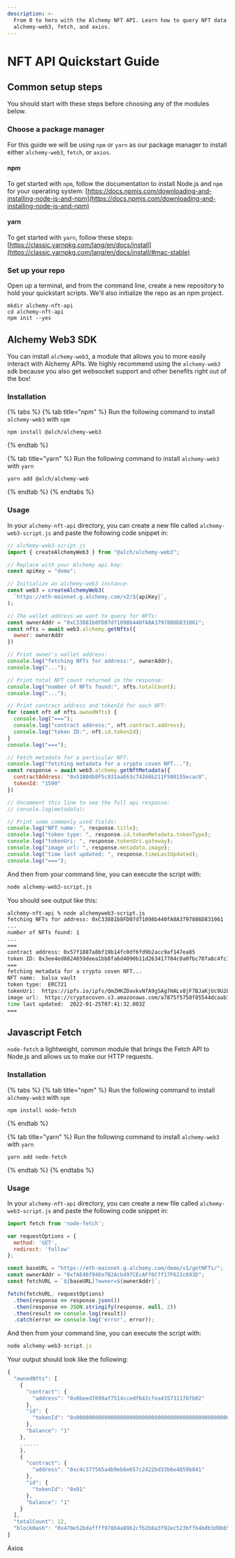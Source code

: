 ```yaml
---
description: >-
  From 0 to hero with the Alchemy NFT API. Learn how to query NFT data using
  alchemy-web3, fetch, and axios.
---
```


# NFT API Quickstart Guide

## Common setup steps

You should start with these steps before choosing any of the modules below.

### Choose a package manager

For this guide we will be using `npm`  or `yarn` as our package manager to install either `alchemy-web3`, `fetch`, or `axios`.&#x20;

#### npm

To get started with `npm`, follow the documentation to install Node.js and `npm` for your operating system: [https://docs.npmjs.com/downloading-and-installing-node-js-and-npm](https://docs.npmjs.com/downloading-and-installing-node-js-and-npm)

#### yarn

To get started with `yarn`, follow these steps: [https://classic.yarnpkg.com/lang/en/docs/install](https://classic.yarnpkg.com/lang/en/docs/install/#mac-stable)

### Set up your repo

Open up a terminal, and from the command line, create a new repository to hold your quickstart scripts. We'll also initialize the repo as an npm project.

```
mkdir alchemy-nft-api
cd alchemy-nft-api
npm init --yes
```

## Alchemy Web3 SDK

You can install `alchemy-web3`, a module that allows you to more easily interact with Alchemy APIs. We highly recommend using the `alchemy-web3` sdk because you also get websocket support and other benefits right out of the box!

### Installation

{% tabs %}
{% tab title="npm" %}
Run the following command to install `alchemy-web3` with `npm`

```
npm install @alch/alchemy-web3
```
{% endtab %}

{% tab title="yarn" %}
Run the following command to install `alchemy-web3` with `yarn`

```
yarn add @alch/alchemy-web
```
{% endtab %}
{% endtabs %}

### Usage

In your `alchemy-nft-api` directory, you can create a new file called `alchemy-web3-script.js` and paste the following code snippet in:

```javascript
// alchemy-web3-script.js
import { createAlchemyWeb3 } from "@alch/alchemy-web3";

// Replace with your Alchemy api key:
const apiKey = "demo";

// Initialize an alchemy-web3 instance:
const web3 = createAlchemyWeb3(
  `https://eth-mainnet.g.alchemy.com/v2/${apiKey}`,
);

// The wallet address we want to query for NFTs:
const ownerAddr = "0xC33881b8FD07d71098b440fA8A3797886D831061";
const nfts = await web3.alchemy.getNfts({
  owner: ownerAddr
})

// Print owner's wallet address:
console.log("fetching NFTs for address:", ownerAddr);
console.log("...");

// Print total NFT count returned in the response:
console.log("number of NFTs found:", nfts.totalCount);
console.log("...");

// Print contract address and tokenId for each NFT:
for (const nft of nfts.ownedNfts) {
  console.log("===");
  console.log("contract address:", nft.contract.address);
  console.log("token ID:", nft.id.tokenId);
}
console.log("===");

// Fetch metadata for a particular NFT:
console.log("fetching metadata for a crypto coven NFT...");
const response = await web3.alchemy.getNftMetadata({
  contractAddress: "0x5180db8F5c931aaE63c74266b211F580155ecac8",
  tokenId: "1590"
})

// Uncomment this line to see the full api response:
// console.log(metadata);

// Print some commonly used fields:
console.log("NFT name: ", response.title);
console.log("token type: ", response.id.tokenMetadata.tokenType);
console.log("tokenUri: ", response.tokenUri.gateway);
console.log("image url: ", response.metadata.image);
console.log("time last updated: ", response.timeLastUpdated);
console.log("===");
```

And then from your command line, you can execute the script with:

```bash
node alchemy-web3-script.js
```

You should see output like this:

```bash
alchemy-nft-api % node alchemyweb3-script.js
fetching NFTs for address: 0xC33881b8FD07d71098b440fA8A3797886D831061
...
number of NFTs found: 1
...
===
contract address: 0x57f1887a8bf19b14fc0df6fd9b2acc9af147ea85
token ID: 0x3ee4ed8824659deea1bb8fa6d4090b11d263417704c0a0fbc78fa8c4fc177909
===
fetching metadata for a crypto coven NFT...
NFT name:  balsa vault
token type:  ERC721
tokenUri:  https://ipfs.io/ipfs/QmZHKZDavkvNfA9gSAg7HALv8jF7BJaKjUc9U2LSuvUySB/1590.json
image url:  https://cryptocoven.s3.amazonaws.com/a7875f5758f85544dcaab79a8a1ca406.png
time last updated:  2022-01-25T07:41:32.003Z
===
```

## Javascript Fetch&#x20;

`node-fetch` a lightweight, common module that brings the Fetch API to Node.js and allows us to make our HTTP requests.&#x20;

### Installation

{% tabs %}
{% tab title="npm" %}
Run the following command to install `alchemy-web3` with `npm`

```
npm install node-fetch
```
{% endtab %}

{% tab title="yarn" %}
Run the following command to install `alchemy-web3` with `yarn`

```
yarn add node-fetch
```
{% endtab %}
{% endtabs %}

### Usage

In your `alchemy-nft-api` directory, you can create a new file called `alchemy-web3-script.js` and paste the following code snippet in:

```javascript
import fetch from 'node-fetch';

var requestOptions = {
  method: 'GET',
  redirect: 'follow'
};

const baseURL = "https://eth-mainnet.g.alchemy.com/demo/v1/getNFTs/";
const ownerAddr = "0xfAE46f94Ee7B2Acb497CEcAFf6Cff17F621c693D";
const fetchURL = `${baseURL}?owner=${ownerAddr}`;

fetch(fetchURL, requestOptions)
  .then(response => response.json())
  .then(response => JSON.stringify(response, null, 2))
  .then(result => console.log(result))
  .catch(error => console.log('error', error));

```

And then from your command line, you can execute the script with:

```javascript
node alchemy-web3-script.js
```

Your output should look like the following:

```javascript
{
  "ownedNfts": [
    {
      "contract": {
        "address": "0x0beed7099af7514ccedf642cfea435731176fb02"
      },
      "id": {
        "tokenId": "0x000000000000000000000000000000000000000000000000000000000000001c"
      },
      "balance": "1"
    },
    ......
    },
    {
      "contract": {
        "address": "0xc4c377565a4b9eb6e657c2422bd33b6e4859b041"
      },
      "id": {
        "tokenId": "0x01"
      },
      "balance": "1"
    }
  ],
  "totalCount": 12,
  "blockHash": "0x470e52bdaffff978b4a89b2cfb2b8a3f92ec523bffb4bdb3d9b656ff8be57f8d"
}

```

Axios
